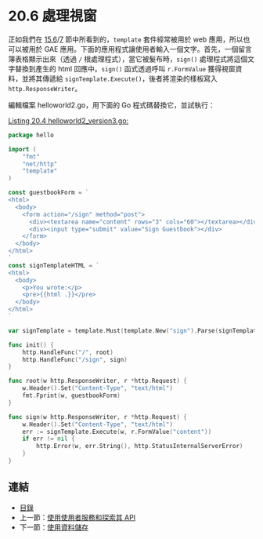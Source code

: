 # 20.6 處理視窗

正如我們在 [15.6](15.6.md)/[7](15.7.md) 節中所看到的，`template` 套件經常被用於 web 應用，所以也可以被用於 GAE 應用。下面的應用程式讓使用者輸入一個文字。首先，一個留言簿表格顯示出來（透過 `/` 根處理程式），當它被髮布時，`sign()` 處理程式將這個文字替換到產生的 html 回應中。`sign()` 函式透過呼叫 `r.FormValue` 獲得視窗資料，並將其傳遞給 `signTemplate.Execute()`，後者將渲染的樣板寫入 `http.ResponseWriter`。

編輯檔案 helloworld2.go，用下面的 Go 程式碼替換它，並試執行：

<u>[Listing 20.4 helloworld2_version3.go:](examples\chapter_20\helloapp\hello\helloworld2_version3.go)</u>

```go
package hello

import (
	"fmt"
	"net/http"
	"template"
)

const guestbookForm = `
<html>
  <body>
    <form action="/sign" method="post">
      <div><textarea name="content" rows="3" cols="60"></textarea></div>
      <div><input type="submit" value="Sign Guestbook"></div>
    </form>
  </body>
</html>
`
const signTemplateHTML = `
<html>
  <body>
    <p>You wrote:</p>
    <pre>{{html .}}</pre>
  </body>
</html>
`

var signTemplate = template.Must(template.New("sign").Parse(signTemplateHTML))

func init() {
	http.HandleFunc("/", root)
	http.HandleFunc("/sign", sign)
}

func root(w http.ResponseWriter, r *http.Request) {
	w.Header().Set("Content-Type", "text/html")
	fmt.Fprint(w, guestbookForm)
}

func sign(w http.ResponseWriter, r *http.Request) {
	w.Header().Set("Content-Type", "text/html")
	err := signTemplate.Execute(w, r.FormValue("content"))
	if err != nil {
		http.Error(w, err.String(), http.StatusInternalServerError)
	}
}
```

## 連結

- [目錄](directory.md)
- 上一節：[使用使用者服務和探索其 API](20.5.md)
- 下一節：[使用資料儲存](20.7.md)

